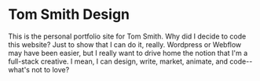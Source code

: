 # Tom Smith Design
This is the personal portfolio site for Tom Smith. Why did I decide to code this website? Just to show that I can do it, really. Wordpress or Webflow may have been easier, but I really want to drive home the notion that I'm a full-stack creative. I mean, I can design, write, market, animate, and code--what's not to love?

